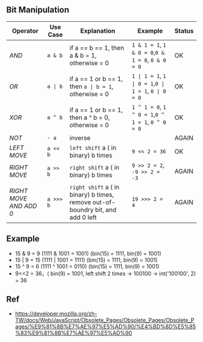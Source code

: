 ## Bit Manipulation 

| Operator |  Use Case  | Explanation | Example | Status|
| --- | ----- | -------- | ---- | ----- |
|*AND*| `a & b`| if a == b == 1, then a & b = 1, otherwise = 0| `1 & 1 = 1`, `1 & 0 = 0`,`0 & 1 = 0`, `0 & 0 = 0 `| OK | 
|*OR*| `a \| b`| if a == 1 or b == 1, then `a \| b = 1`, otherwise = 0| `1 \| 1 = 1`, `1 \| 0 = 1`,`0 \| 1 = 1`, `0 \| 0 = 0 `| OK | 
|*XOR*| `a ^ b`| if a == 1 or b == 1, then a ^ b = 0, otherwise = 0| `1 ^ 1 = 0`, `1 ^ 0 = 1`,`0 ^ 1 = 1`, `0 ^ 0 = 0`| OK | 
|*NOT*| `- a`| inverse || AGAIN | 
|*LEFT MOVE*| `a << b`| `left shift` a ( in binary) b times |`9 << 2 = 36`| OK |
|*RIGHT MOVE*| `a >> b`| `right shift` a ( in binary) b times |`9 >> 2 = 2`, `-9 >> 2 = -3`| AGAIN | 
|*RIGHT MOVE AND ADD 0*| `a >>> b`| `right shift` a ( in binary) b times, remove out-of-boundry bit, and add 0 left |`19 >>> 2 = 4`| AGAIN | 


## Example 

- 15 & 9 = 9   (1111 & 1001 = 1001) (bin(15) = 1111, bin(9) = 1001)
- 15 | 9 = 15  (1111 | 1001 = 1111) (bin(15) = 1111, bin(9) = 1001)
- 15 ^ 9 = 6  (1111 ^ 1001 = 0110) (bin(15) = 1111, bin(9) = 1001)
- 9<<2 = 36，( bin(9) = 1001, left shift 2 times -> 100100 ->  int('100100', 2) = 36


## Ref 
- https://developer.mozilla.org/zh-TW/docs/Web/JavaScript/Obsolete_Pages/Obsolete_Pages/Obsolete_Pages/%E9%81%8B%E7%AE%97%E5%AD%90/%E4%BD%8D%E5%85%83%E9%81%8B%E7%AE%97%E5%AD%90
